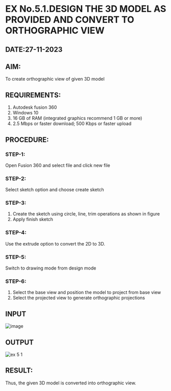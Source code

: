 # EX No.5.1.DESIGN THE 3D MODEL AS PROVIDED AND CONVERT TO ORTHOGRAPHIC VIEW
## DATE:27-11-2023

## AIM: 
To create orthographic view of given 3D model

## REQUIREMENTS: 
1. Autodesk fusion 360
2. Windows 10
3. 16 GB of RAM (integrated graphics recommend 1 GB or more)
4. 2.5 Mbps or faster download; 500 Kbps or faster upload 

## PROCEDURE:

### STEP-1:
Open Fusion 360 and select file and click new file

### STEP-2:
Select sketch option and choose create sketch

### STEP-3: 
1. Create the sketch using circle, line, trim operations as shown in figure
2. Apply finish sketch 

### STEP-4:
 Use the extrude option to convert the 2D to 3D.

### STEP-5:
Switch to drawing mode from design mode 
          
### STEP-6:
1. Select the base view and position the model to project from base view 
2. Select the projected view to generate orthographic projections

## INPUT
![image](https://user-images.githubusercontent.com/113594316/199408705-ed302b2a-90c3-41c0-9cc4-791a93366e2a.png)

## OUTPUT
![ex 5 1](https://github.com/Iswarya0580/EX-No.5.1.-DESIGN-THE-3D-MODEL-AS-PROVIDED-AND-CONVERT-TO-ORTHOGRAPHIC-VIEW/assets/149989171/78b8a412-16b3-4699-a656-f6394576197b)



## RESULT:
Thus, the given 3D model is converted into orthographic view.


